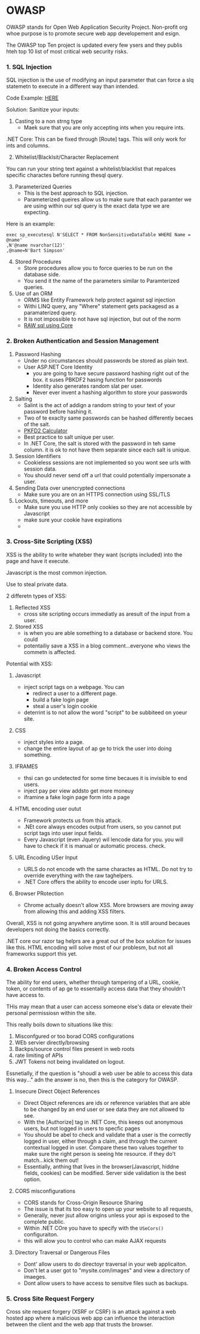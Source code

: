 # OWASP

OWASP stands for Open Web Application Security Project. 
Non-profit org whoe purpose is to promote secure web app developement and esign. 

The OWASP top Ten project is updated every few ysers and 
they publis hteh top 10 list of most critical web security risks. 


### 1. SQL Injection
SQL injection is the use of 
modifying an input parameter that can force a slq statemetn
to execute in a different way than intended. 

Code Example: [HERE](https://dotnetcoretutorials.com/2017/10/11/owasp-top-10-asp-net-core-sql-injection/)

Solution: Sanitize your inputs:

1. Casting to a non strng type
   - Maek sure that you are only accepting ints when you require ints. 

.NET Core:
This can be fixed through [Route] tags. 
This will only work for ints and columns. 

2. Whitelist/Blacklsit/Character Replacement

You can run your string text against a whitelist/blacklist that repalces
specific charactes before running thesql query.

3. Parameterized Queries
   - This is the best approach to SQL injection. 
   - Parameterized queires allow us to make sure that each paramter we are using within our
  sql query is the exact data type we are expecting. 

Here is an example:

```
exec sp_executesql N'SELECT * FROM NonSensitiveDataTable WHERE Name = @name'
,N'@name nvarchar(12)'
,@name=N'Bart Simpson'
```

4. Stored Procedures
    - Store procedures allow you to force queries to be run on the database side. 
    - You send it the name of the parameters similar to Paramterized queries.
5. Use of an ORM
   - ORMS like Entity Framework help protect against sql injection
   - Withi LINQ query, any "Where" statement gets packagesd as a paramaterized query. 
   - It is not impossible to not have sql injection, but out of the norm
   - [RAW sql using Core](https://docs.microsoft.com/en-us/ef/core/querying/raw-sql) 




### 2. Broken Authentication and Session Management

1. Password Hashing
   - Under no circumstances should passwords be stored as plain text. 
   - User ASP.NET Core Identity
     - you are going to have secure password hashing right out of the box. it suses PBKDF2 hasing function for passwords
     - Identity also generates random slat per user. 
     - Never ever invent a hashing algorithm to store your passwords
2. Salting
    - Salint is the act of addign a random string to your text of your password before hashing it.
    - Two of te exaclty same passwords can be hashed differently becaes of the salt.
    - [PKFD2 Calculator](https://asecuritysite.com/encryption/PBKDF2z)
    - Best practice to salt unique per user. 
    - In .NET Core, the salt is stored with the password in teh same column. it is 
    ok to not have them separate since each salt is unique. 
3. Session Identifiers
   - Cookieless sessions are not implemented so you wont see urls with session data.
   - You should never send off a url that could potentially impersonate a user.  
4. Sending Data over unencrypted connections
   - Make sure you are on an HTTPS connection using SSL/TLS
5. Lockouts, timeouts, and more
   - Make sure you use HTTP only cookies so they are not accessible by Javascript
   - make sure your cookie have expirations
   - 
### 3. Cross-Site Scripting (XSS)
XSS is the ability to write whateber they want (scripts included) into the page and have it execute. 

Javascript is the most common injection. 

Use to steal private data. 

2 differetn types of XSS:
1. Reflected XSS
   - cross site scripting occurs immediatly as aresult of the input from a user.
2. Stored XSS
    - is when you are able   something to a database or backend store. You could
    - potentailiy save a XSS in a blog comment...everyone who views the commetn is affected. 

Potential with XSS:
1. Javascript
   - inject script tags on a webpage. You can
     - redirect a user to a different page. 
     - build a fake login page
     - steal a user's login cookie
   - deterrint is to not allow the word "script" to be subbiteed on yoeur site. 
2. CSS
   - inject styles into a page. 
   - change the entire layout of ap ge to trick the user into doing something. 
3. IFRAMES
   - thsi can go undetected for some time becaues it is invisible to end users. 
   - inject pay per view addsto get more moneuy
   - iframine a fake login page form into a page
4. HTML encoding user outut
   - Framework protects us from this attack. 
   - .NEt core always encodes output from users, so you cannot put script tags into user input fields. 
   - Every Javascript (even Jquery) wil lencode data for you. you will have to check if it is manual or automatic process. check.
   
5. URL Encoding USer Input
   - URLS do not encode wth the same charactes as HTML. Do not try to override everything with 
   the raw taghelpers. 
   - .NET Core offers the ability to encode user inptu for URLS. 
6. Browser PRotection
   - Chrome actually doesn't allow XSS. More browsers are moving away from allowing this and adding XSS filters. 
 
Overall, XSS is not going anywhere anytime soon. 
It is still around becaues developers not doing the basics correctly. 

.NET core our razor tag helprs are a great out of the box solution for issues like this. 
HTML encoding will solve most of our problesm, but not all frameworks support this yet. 

### 4. Broken Access Control
The ability for end users, whether through tampering of a URL, cookie, token, or contents of ap ge
to essentailly access data that they shouldn't have access to. 

THis may mean that a user can access someone else's data or 
elevate their personal permissiosn within the site. 

This really boils down to situations like this:
1. Misconfgured or too borad CORS configurations
2. WEb servier directly/browsing
3. Backps/source control files present in web roots
4. rate limiting of APIs
5. JWT Tokens not being invalidated on logout. 

Essnetially, if the question is "shoudl a web user be able to access this data this way..." adn the 
answer is no, then this is the category for OWASP.

1. Insecure Direct Object References
   - Direct Object references are ids or reference variables that are able to be changed by an end user or see data
   they are not allowed to see.
   - With the [Authorize] tag in .NET Core, this keeps out anonymous users, but not logged in users to specfic pages
   - You should be abel to check and validate that a user is the correctly logged in user, either through a claim, and through the 
   current contextual logged in user. Compare these two values together to make sure the right person is seeing hte resource. if they do't match...kick them out!
   - Essentially, anthing that lives in the browser(Javascript, hiddne fields, cookies) can be modified. Server side validation is the best option. 

2. CORS misconfigurations
   - CORS stands for Cross-Origin Resource Sharing
   - The issue is that its too easy to open up your website to all requests, 
   - Generally, never jsut allow origins unless your api is exposed to the complete public.
   - Within .NET COre you have to specify with the `USeCors()` configuraiton. 
   - this will alow you to control who can make AJAX requests
3. Directory Traversal or Dangerous Files
   - Dont' allow users to do directoyr traversal in your web applicaiton. 
   - Don't let a user got to "mysite.com/images" and view a directory of imaeges. 
   - Dont allow users to have access to sensitve files such as backups. 
  
### 5. Cross Site Request Forgery
Cross site request forgery (XSRF or CSRF) is an attack against a web hosted app where
a malicious web app can influence the interaction between the client and the web app that trusts the browser. 



